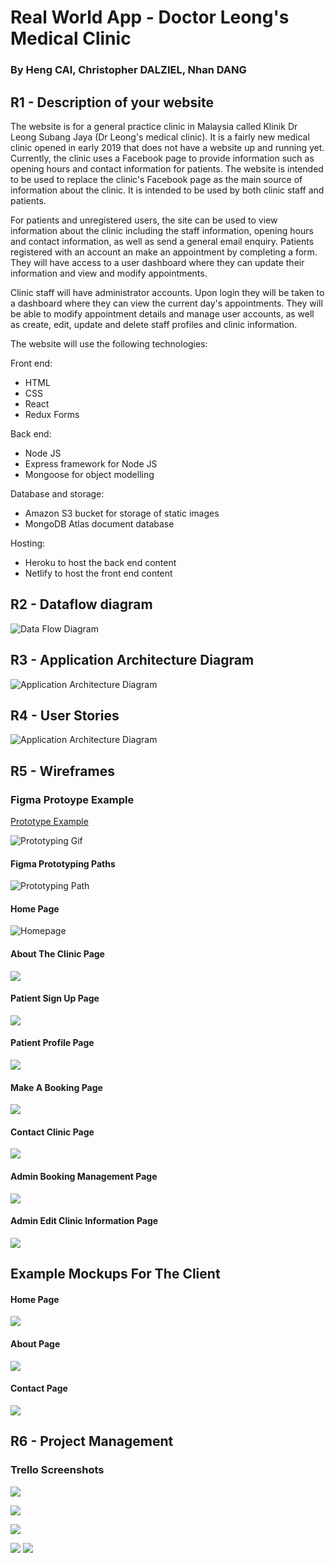 # Real World App - Doctor Leong's Medical Clinic

### By Heng CAI, Christopher DALZIEL, Nhan DANG

## R1 - Description of your website

The website is for a general practice clinic in Malaysia called Klinik Dr Leong Subang Jaya (Dr Leong's medical clinic). It is a fairly new medical clinic opened in early 2019 that does not have a website up and running yet. Currently, the clinic uses a Facebook page to provide information such as opening hours and contact information for patients. The website is intended to be used to replace the clinic's Facebook page as the main source of information about the clinic. It is intended to be used by both clinic staff and patients.

For patients and unregistered users, the site can be used to view information about the clinic including the staff information, opening hours and contact information, as well as send a general email enquiry. Patients registered with an account an make an appointment by completing a form. They will have access to a user dashboard where they can update their information and view and modify appointments.

Clinic staff will have administrator accounts. Upon login they will be taken to a dashboard where they can view the current day's appointments. They will be able to modify appointment details and manage user accounts, as well as create, edit, update and delete staff profiles and clinic information.

The website will use the following technologies:

Front end:

- HTML
- CSS
- React
- Redux Forms

Back end:

- Node JS
- Express framework for Node JS
- Mongoose for object modelling

Database and storage:

- Amazon S3 bucket for storage of static images
- MongoDB Atlas document database

Hosting:

- Heroku to host the back end content
- Netlify to host the front end content

## R2 - Dataflow diagram

![Data Flow Diagram](./Docs/data_flow_diagram.svg)

## R3 - Application Architecture Diagram

![Application Architecture Diagram](./Docs/application_architecture_diagram.svg)

## R4 - User Stories

![Application Architecture Diagram](./Docs/user_story.png)

## R5 - Wireframes

### Figma Protoype Example

[Prototype Example](https://www.figma.com/proto/DfgmSwycMitQGgsmjiohfW/T2A3?node-id=141%3A0&scaling=contain)

![Prototyping Gif](./Docs/wireframes/prototype.gif)

#### Figma Prototyping Paths

![Prototyping Path](./Docs/wireframes/Wireframe-Prototype-Paths.png)

#### Home Page

![Homepage](./Docs/wireframes/Homepage.png)

#### About The Clinic Page

![](./Docs/wireframes/Aboutclinicpage.png)

#### Patient Sign Up Page

![](./Docs/wireframes/Signuppage.png)

#### Patient Profile Page

![](./Docs/wireframes/Profilepage.png)

#### Make A Booking Page

![](./Docs/wireframes/Createabookingpage.png)

#### Contact Clinic Page

![](./Docs/wireframes/Contactpage.png)

#### Admin Booking Management Page

![](./Docs/wireframes/Adminbookingmanagementpage.png)

#### Admin Edit Clinic Information Page

![](./Docs/wireframes/Admineditpage.png)

## Example Mockups For The Client

#### Home Page

![](./Docs/wireframes/Home-Mock.png)

#### About Page

![](./Docs/wireframes/About-Mock.png)

#### Contact Page

![](./Docs/wireframes/Contact-Mock.png)

## R6 - Project Management

### Trello Screenshots

![](./Docs/trello_screenshots/1.png)

![](./Docs/trello_screenshots/2.png)

![](./Docs/trello_screenshots/3.png)

![](./Docs/trello_screenshots/4.png)
![](./Docs/trello_screenshots/5.png)
